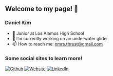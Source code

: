 ## Welcome to my page! 👋

### Daniel Kim
* 🔭 Junior at Los Alamos High School
* 🌱 I’m currently working on an underwater glider
* 📫 How to reach me: nmrs.thrust@gmail.com

<h3>Some social sites to learn more!</h3>
<p><a href="https://github.com/daniel360kim" target="_blank"><img alt="Github" src="https://img.shields.io/badge/GitHub-%2312100E.svg?&style=for-the-badge&logo=Github&logoColor=white" /></a> <a href="https://www.smalltron.com/" target="_blank"><img alt="Website" src="https://img.shields.io/badge/-Website-blue"  /></a> <a href="https://www.youtube.com/c/NMRocketry" target="_blank"><img alt="LinkedIn" src="https://img.shields.io/youtube/channel/subscribers/UC0VazqJrUQiJGd_Tedn47zA?style=social" /></a> 
</p>
<!--
**daniel360kim/daniel360kim** is a ✨ _special_ ✨ repository because its `README.md` (this file) appears on your GitHub profile.

Here are some ideas to get you started:

- 🔭 I’m currently working on ...
- 🌱 I’m currently learning ...
- 👯 I’m looking to collaborate on ...
- 🤔 I’m looking for help with ...
- 💬 Ask me about ...
- 📫 How to reach me: ...
- 😄 Pronouns: ...
- ⚡ Fun fact: ...
-->
